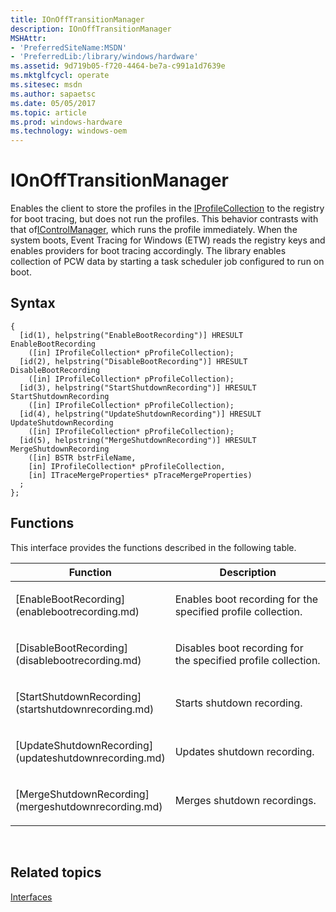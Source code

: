 ```yaml
---
title: IOnOffTransitionManager
description: IOnOffTransitionManager
MSHAttr:
- 'PreferredSiteName:MSDN'
- 'PreferredLib:/library/windows/hardware'
ms.assetid: 9d719b05-f720-4464-be7a-c991a1d7639e
ms.mktglfcycl: operate
ms.sitesec: msdn
ms.author: sapaetsc
ms.date: 05/05/2017
ms.topic: article
ms.prod: windows-hardware
ms.technology: windows-oem
---
```


# IOnOffTransitionManager


Enables the client to store the profiles in the [IProfileCollection](iprofilecollection.md) to the registry for boot tracing, but does not run the profiles. This behavior contrasts with that of[IControlManager](icontrolmanager.md), which runs the profile immediately. When the system boots, Event Tracing for Windows (ETW) reads the registry keys and enables providers for boot tracing accordingly. The library enables collection of PCW data by starting a task scheduler job configured to run on boot.

## Syntax


```
{
  [id(1), helpstring("EnableBootRecording")] HRESULT EnableBootRecording
    ([in] IProfileCollection* pProfileCollection);
  [id(2), helpstring("DisableBootRecording")] HRESULT DisableBootRecording
    ([in] IProfileCollection* pProfileCollection);
  [id(3), helpstring("StartShutdownRecording")] HRESULT StartShutdownRecording
    ([in] IProfileCollection* pProfileCollection);
  [id(4), helpstring("UpdateShutdownRecording")] HRESULT UpdateShutdownRecording
    ([in] IProfileCollection* pProfileCollection);
  [id(5), helpstring("MergeShutdownRecording")] HRESULT MergeShutdownRecording
    ([in] BSTR bstrFileName,
    [in] IProfileCollection* pProfileCollection,
    [in] ITraceMergeProperties* pTraceMergeProperties)
  ;
};
```

## Functions


This interface provides the functions described in the following table.

<table>
<colgroup>
<col width="50%" />
<col width="50%" />
</colgroup>
<thead>
<tr class="header">
<th>Function</th>
<th>Description</th>
</tr>
</thead>
<tbody>
<tr class="odd">
<td><p>[EnableBootRecording](enablebootrecording.md)</p></td>
<td><p>Enables boot recording for the specified profile collection.</p></td>
</tr>
<tr class="even">
<td><p>[DisableBootRecording](disablebootrecording.md)</p></td>
<td><p>Disables boot recording for the specified profile collection.</p></td>
</tr>
<tr class="odd">
<td><p>[StartShutdownRecording](startshutdownrecording.md)</p></td>
<td><p>Starts shutdown recording.</p></td>
</tr>
<tr class="even">
<td><p>[UpdateShutdownRecording](updateshutdownrecording.md)</p></td>
<td><p>Updates shutdown recording.</p></td>
</tr>
<tr class="odd">
<td><p>[MergeShutdownRecording](mergeshutdownrecording.md)</p></td>
<td><p>Merges shutdown recordings.</p></td>
</tr>
</tbody>
</table>

 

## Related topics


[Interfaces](interfaces-wprcontrol.md)

 

 







